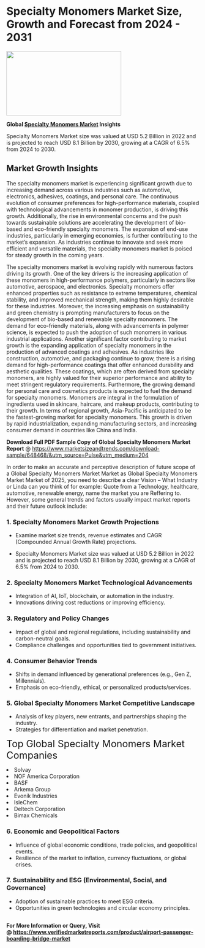 <H1>Specialty Monomers Market Size, Growth and Forecast from 2024 - 2031</H1><img class="aligncenter size-medium wp-image-584254" src="https://thirdeyenews.in/wp-content/uploads/2024/09/Global-Market-Research-300x168.jpeg" alt="" width="300" height="168" /><p><strong>Global&nbsp;<a href="https://www.marketsizeandtrends.com/download-sample/648468/&amp;utm_source=Pulse&amp;utm_medium=204">Specialty Monomers Market</a> Insights</strong></p><p>Specialty Monomers Market size was valued at USD 5.2 Billion in 2022 and is projected to reach USD 8.1 Billion by 2030, growing at a CAGR of 6.5% from 2024 to 2030.</p><p><h2>Market Growth Insights</h2> <p>The specialty monomers market is experiencing significant growth due to increasing demand across various industries such as automotive, electronics, adhesives, coatings, and personal care. The continuous evolution of consumer preferences for high-performance materials, coupled with technological advancements in monomer production, is driving this growth. Additionally, the rise in environmental concerns and the push towards sustainable solutions are accelerating the development of bio-based and eco-friendly specialty monomers. The expansion of end-use industries, particularly in emerging economies, is further contributing to the market’s expansion. As industries continue to innovate and seek more efficient and versatile materials, the specialty monomers market is poised for steady growth in the coming years. </p> <p>The specialty monomers market is evolving rapidly with numerous factors driving its growth. One of the key drivers is the increasing application of these monomers in high-performance polymers, particularly in sectors like automotive, aerospace, and electronics. Specialty monomers offer enhanced properties such as resistance to extreme temperatures, chemical stability, and improved mechanical strength, making them highly desirable for these industries. Moreover, the increasing emphasis on sustainability and green chemistry is prompting manufacturers to focus on the development of bio-based and renewable specialty monomers. The demand for eco-friendly materials, along with advancements in polymer science, is expected to push the adoption of such monomers in various industrial applications. Another significant factor contributing to market growth is the expanding application of specialty monomers in the production of advanced coatings and adhesives. As industries like construction, automotive, and packaging continue to grow, there is a rising demand for high-performance coatings that offer enhanced durability and aesthetic qualities. These coatings, which are often derived from specialty monomers, are highly valued for their superior performance and ability to meet stringent regulatory requirements. Furthermore, the growing demand for personal care and cosmetics products is expected to fuel the demand for specialty monomers. Monomers are integral in the formulation of ingredients used in skincare, haircare, and makeup products, contributing to their growth. In terms of regional growth, Asia-Pacific is anticipated to be the fastest-growing market for specialty monomers. This growth is driven by rapid industrialization, expanding manufacturing sectors, and increasing consumer demand in countries like China and India. </p><p><span class=""><strong>Download Full PDF Sample Copy of Global Specialty Monomers Market Report</strong> @ <a href="https://www.marketsizeandtrends.com/download-sample/648468/&amp;utm_source=Pulse&amp;utm_medium=204" target="_blank">https://www.marketsizeandtrends.com/download-sample/648468/&amp;utm_source=Pulse&amp;utm_medium=204</a></span></p><p>In order to make an accurate and perceptive description of future scope of a Global&nbsp;Specialty Monomers Market Market as Global&nbsp;Specialty Monomers Market Market of 2025, you need to describe a clear Vision &ndash; What Industry or Linda can you think of for example: Quote from a Technology, healthcare, automotive, renewable energy, name the market you are Reffering to. However, some general trends and factors usually impact market reports and their future outlook include:</p><h3>1.&nbsp;<strong>Specialty Monomers Market Growth Projections</strong></h3><ul><li>Examine market size trends, revenue estimates and CAGR (Compounded Annual Growth Rate) projections.</li><li><p>Specialty Monomers Market size was valued at USD 5.2 Billion in 2022 and is projected to reach USD 8.1 Billion by 2030, growing at a CAGR of 6.5% from 2024 to 2030.</p></li></ul><h3>2.&nbsp;<strong>Specialty Monomers Market Technological Advancements</strong></h3><ul><li>Integration of AI, IoT, blockchain, or automation in the industry.</li><li>Innovations driving cost reductions or improving efficiency.</li></ul><h3>3.&nbsp;<strong>Regulatory and Policy Changes</strong></h3><ul><li>Impact of global and regional regulations, including sustainability and carbon-neutral goals.</li><li>Compliance challenges and opportunities tied to government initiatives.</li></ul><h3>4.&nbsp;<strong>Consumer Behavior Trends</strong></h3><ul><li>Shifts in demand influenced by generational preferences (e.g., Gen Z, Millennials).</li><li>Emphasis on eco-friendly, ethical, or personalized products/services.</li></ul><h3>5.&nbsp;<strong>Global Specialty Monomers Market Competitive Landscape</strong></h3><ul><li>Analysis of key players, new entrants, and partnerships shaping the industry.</li><li>Strategies for differentiation and market penetration.</li></ul><p data-pm-slice="1 1 []"><span style="color: inherit; font-family: inherit; font-size: 25px;">Top Global Specialty Monomers Market Companies</span></p><div class="" data-test-id=""><p><li>Solvay</li><li> NOF America Corporation</li><li> BASF</li><li> Arkema Group</li><li> Evonik Industries</li><li> IsleChem</li><li> Deltech Corporation</li><li> Bimax Chemicals</li></p></div><h3>6.&nbsp;<strong>Economic and Geopolitical Factors</strong></h3><ul><li>Influence of global economic conditions, trade policies, and geopolitical events.</li><li>Resilience of the market to inflation, currency fluctuations, or global crises.</li></ul><h3>7.&nbsp;<strong>Sustainability and ESG (Environmental, Social, and Governance)</strong></h3><ul><li>Adoption of sustainable practices to meet ESG criteria.</li><li>Opportunities in green technologies and circular economy principles.</li></ul><h2><strong style="font-size: 14px;">For More Information or Query, Visit @&nbsp;</strong><a style="background-color: #ffffff; font-size: 14px;" href="https://www.marketsizeandtrends.com/report/specialty-monomers-market/" target="_blank">https://www.verifiedmarketreports.com/product/airport-passenger-boarding-bridge-market</a></h2>
